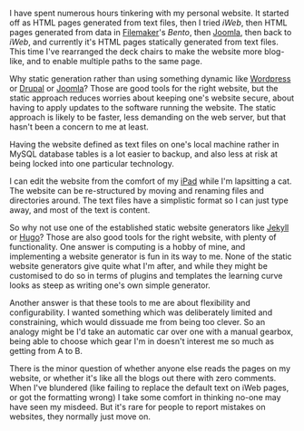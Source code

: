 I have spent numerous hours tinkering with my personal website.
It started off as HTML pages generated from text files, then I tried
*iWeb*, then HTML pages generated
from data in [Filemaker](https://www.filemaker.com/)'s *Bento*,
then [Joomla](https://www.joomla.org/),
then back to *iWeb*, and currently it's HTML pages statically generated
from text files.  This time I've rearranged the deck chairs to make the
website more blog-like, and to enable multiple paths to the same page.

Why static generation rather than using something dynamic like [Wordpress](https://wordpress.com/)
or [Drupal](https://www.drupal.org/) or [Joomla](https://www.joomla.org/)? Those are good tools for
the right website, but the static approach reduces worries about keeping
one's website secure, about having to apply updates to the software
running the website. The static approach is likely to be faster, less
demanding on the web server, but that hasn't been a concern to me at
least.

Having the website defined as text files on one's local machine
rather in MySQL database tables is a lot easier to backup, and also
less at risk at being locked into one particular technology.

I can edit the website from the comfort of my
[iPad](https://www.apple.com/uk/ipad/) while I'm
lapsitting a cat.  The website can be re-structured by
moving and renaming files and directories around.  The text files
have a simplistic format so I can just type away, and most of the
text is content.

So why not use one of the established static website generators
like [Jekyll](https://jekyllrb.com/) or [Hugo](https://gohugo.io/)?
Those are also good tools for the right website, with plenty of
functionality. One answer is computing is a hobby of mine, and
implementing a website generator is fun in its way to me. None of
the static website generators give quite what I'm after, and while
they might be customised to do so in terms of plugins and templates
the learning curve looks as steep as writing one's own simple
generator.

Another answer is that these tools to me are about flexibility and
configurability. I wanted something which was deliberately limited
and constraining, which would dissuade me from being too clever.
So an analogy might be I'd take an automatic car over one with
a manual gearbox, being able to choose which gear I'm in doesn't
interest me so much as getting from A to B.

There is the minor question of whether anyone else reads the
pages on my website, or whether it's like all the blogs out
there with zero comments.  When I've blundered (like failing
to replace the default text on iWeb pages, or got the
formatting wrong) I take some comfort in thinking no-one may
have seen my misdeed.  But it's rare for people to report mistakes
on websites, they normally just move on.
